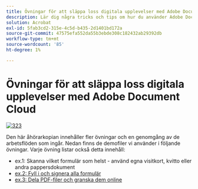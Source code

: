 ```yaml
---
title: Övningar för att släppa loss digitala upplevelser med Adobe Document Cloud
description: Lär dig några tricks och tips om hur du använder Adobe Document Cloud
solution: Acrobat
exl-id: 5fab3cd2-315e-4c5d-b435-2d1401bd172a
source-git-commit: 47575efa552da55b3ebde308c182432ab29392db
workflow-type: tm+mt
source-wordcount: '85'
ht-degree: 1%

---
```


# Övningar för att släppa loss digitala upplevelser med Adobe Document Cloud

[![323](assets/rebrand.png)](assets/Unleash_Digital_Experiences_with_Adobe_Document_Cloud.pdf)

Den här åhörarkopian innehåller fler övningar och en genomgång av de arbetsflöden som ingår. Nedan finns de demofiler vi använder i följande övningar. Varje övning listar också detta innehåll:

* ex.1: Skanna vilket formulär som helst - använd egna visitkort, kvitto eller andra pappersdokument
* [ex.2: Fyll i och signera alla formulär](assets/03_FillSignScan.zip)
* [ex.3: Dela PDF-filer och granska dem online](assets/01_Review.zip)
